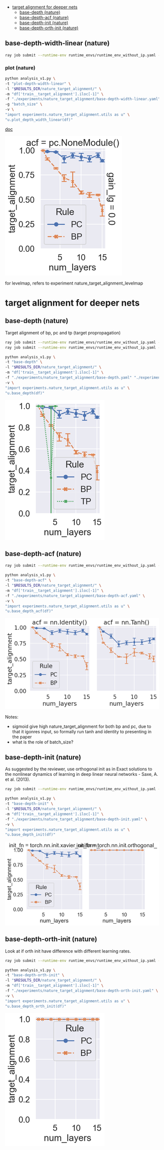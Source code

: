 - [target alignment for deeper nets](#target-alignment-for-deeper-nets)
  - [base-depth (nature)](#base-depth-nature)
  - [base-depth-acf (nature)](#base-depth-acf-nature)
  - [base-depth-init (nature)](#base-depth-init-nature)
  - [base-depth-orth-init (nature)](#base-depth-orth-init-nature)

<!-- # base

```bash

ray job submit --runtime-env runtime_envs/runtime_env_without_ip.yaml --address $pssr --  python main.py -c nature_target_alignment/base
```

## plot

```bash
python analysis_v1.py \
-t "plot" \
-l "$RESULTS_DIR/nature_target_alignment/" \
-m "df['train__target_alignment'].iloc[-1]" \
-f "./experiments/nature_target_alignment/base.yaml" \
-v \
"import experiments.nature_target_alignment.utils as u" \
"u.plot(df)"
```

![](./plot-.png)

# base-iteration

```bash

ray job submit --runtime-env runtime_envs/runtime_env_without_ip.yaml --address $pssr --  python main.py -c nature_target_alignment/base-iteration
```

## plot

```bash
python analysis_v1.py \
-t "plot-iteration" \
-l "$RESULTS_DIR/nature_target_alignment/" \
-m "compress_plot('train__target_alignment','training_iteration')" \
-f "./experiments/nature_target_alignment/base-iteration.yaml" \
-v \
"import experiments.nature_target_alignment.utils as u" \
"u.plot_iteration(df)"
```

![](./plot-iteration-.png)

## plot-loss

```bash
python analysis_v1.py \
-t "plot-loss-iteration" \
-l "$RESULTS_DIR/nature_target_alignment/" \
-m "compress_plot('train:loss','training_iteration')" \
-f "./experiments/nature_target_alignment/base-iteration.yaml" \
-v \
"import experiments.nature_target_alignment.utils as u" \
"u.plot_iteration(df,'loss')"
```

![](./plot-loss-iteration-.png)

# base-acf

```bash

ray job submit --runtime-env runtime_envs/runtime_env_without_ip.yaml --address $pssr --  python main.py -c nature_target_alignment/base-acf-Sigmoid
ray job submit --runtime-env runtime_envs/runtime_env_without_ip.yaml --address $pssr --  python main.py -c nature_target_alignment/base-acf-Tanh
ray job submit --runtime-env runtime_envs/runtime_env_without_ip.yaml --address $pssr --  python main.py -c nature_target_alignment/base-acf-ReLU
ray job submit --runtime-env runtime_envs/runtime_env_without_ip.yaml --address $pssr --  python main.py -c nature_target_alignment/base-acf-None
```

## plot

```bash
python analysis_v1.py \
-t "plot-acf" \
-l "$RESULTS_DIR/nature_target_alignment/" \
-m "df['train:prediction_std'].iloc[-1]" \
-f "./experiments/nature_target_alignment/base-acf-Sigmoid.yaml" "./experiments/nature_target_alignment/base-acf-Tanh.yaml" "./experiments/nature_target_alignment/base-acf-ReLU.yaml" "./experiments/nature_target_alignment/base-acf-None.yaml" \
-v \
"import experiments.nature_target_alignment.utils as u" \
"u.plot_acf(df)"
```

![](./plot-acf-.png) -->

<!-- # base-depth-width

```bash
ray job submit --runtime-env runtime_envs/runtime_env_without_ip.yaml --address $pssr --  ray job submit --runtime-env runtime_envs/runtime_env_without_ip.yaml --address $pssr --  python main.py -c nature_target_alignment/base-depth-width
``` -->

<!-- ## plot

```bash
python analysis_v1.py \
-t "plot-depth-width" \
-l "$RESULTS_DIR/nature_target_alignment/" \
-m "df['train__target_alignment'].iloc[-1]" \
-f "./experiments/nature_target_alignment/base-depth-width.yaml" \
-v \
"import experiments.nature_target_alignment.utils as u" \
"u.plot_depth_width(df)"
```

![](./plot-depth-width-.png) -->

## base-depth-width-linear (nature)

```bash
ray job submit --runtime-env runtime_envs/runtime_env_without_ip.yaml --address $pssr --  ray job submit --runtime-env runtime_envs/runtime_env_without_ip.yaml --address $pssr --  python main.py -c nature_target_alignment/base-depth-width-linear
```

### plot (nature)

```bash
python analysis_v1.py \
-t "plot-depth-width-linear" \
-l "$RESULTS_DIR/nature_target_alignment/" \
-m "df['train__target_alignment'].iloc[-1]" \
-f "./experiments/nature_target_alignment/base-depth-width-linear.yaml" \
-g "batch_size" \
-v \
"import experiments.nature_target_alignment.utils as u" \
"u.plot_depth_width_linear(df)"
```

[doc](./plot-depth-width-linear.md)

![](./plot-depth-width-linear-1.png)

<!-- ## base-width-linear

```bash

ray job submit --runtime-env runtime_envs/runtime_env_without_ip.yaml --address $pssr --  python main.py -c nature_target_alignment/base-width-linear
```

### plot

```bash

python analysis_v1.py \
-t "plot-width-linear" \
-l "$RESULTS_DIR/nature_target_alignment/" \
-m "df['train__target_alignment'].iloc[-1]" \
-f "./experiments/nature_target_alignment/base-width-linear.yaml" \
-g "batch_size" \
-v \
"import experiments.nature_target_alignment.utils as u" \
"u.plot_width_linear(df)"
```

[doc](./plot-width-linear.md)

This still does not provide insights on why PC performs better with smaller hidden sizes.

## plot-prediction_std

```bash
python analysis_v1.py \
-t "plot-prediction_std-depth-width" \
-l "$RESULTS_DIR/nature_target_alignment/" \
-m "df['train:prediction_std'].iloc[-1]" \
-f "./experiments/nature_target_alignment/base-depth-width.yaml" \
-v \
"import experiments.nature_target_alignment.utils as u" \
"u.plot_depth_width(df,'prediction_std')"
```

![](./plot-prediction_std-depth-width-.png)

# base-acf-init

```bash

ray job submit --runtime-env runtime_envs/runtime_env_without_ip.yaml --address $pssr --  python main.py -c nature_target_alignment/base-acf-init
```

## plot-acf-init

```bash
python analysis_v1.py \
-t "plot-acf-init" \
-l "$RESULTS_DIR/nature_target_alignment/" \
-m "df['train__target_alignment'].iloc[-1]" \
-f "./experiments/nature_target_alignment/base-acf-init.yaml" \
-v \
"import experiments.nature_target_alignment.utils as u" \
"u.plot_acf_init(df)"
```

![](./plot-acf-init-.png)

# base-112

Simulating the problem in figure 1 about interference.

```bash

ray job submit --runtime-env runtime_envs/runtime_env_without_ip.yaml --address $pssr --  python main.py -c nature_target_alignment/base-112
```

## plot-112

```bash
python analysis_v1.py \
-t "plot-112" \
-l "$RESULTS_DIR/nature_target_alignment/" \
-m "compress_plot('prediction','training_iteration')" \
-f "./experiments/nature_target_alignment/base-112.yaml" \
-v \
"import experiments.nature_target_alignment.utils as u" \
"u.plot_112(df)"
```

![](./plot-112-.png)

# base-112-lr

Simulating the problem in figure 1 about interference, with search on learning rate.

```bash
# done
ray job submit --runtime-env runtime_envs/runtime_env_without_ip.yaml --address $pssr --  python main.py -c nature_target_alignment/base-112-lr
```

```bash
# done
python analysis_v1.py \
-t "plot-112-lr" \
-l "$RESULTS_DIR/nature_target_alignment/" \
-m "compress_plot('prediction','training_iteration')" \
-f "./experiments/nature_target_alignment/base-112-lr.yaml" \
-v \
"import experiments.nature_target_alignment.utils as u" \
"u.plot_112_lr(df)"
```

![](./plot-112-lr-.png)

<!-- # base-112-lr-first

Simulating the problem in figure 1 about interference, with search on learning rate, only the first iteration.

```bash
# done
ray job submit --runtime-env runtime_envs/runtime_env_without_ip.yaml --address $pssr --  python main.py -c nature_target_alignment/base-112-lr-first-bp
# done
ray job submit --runtime-env runtime_envs/runtime_env_without_ip.yaml --address $pssr --  python main.py -c nature_target_alignment/base-112-lr-first-pc
```

```bash
# done
python analysis_v1.py \
-t "plot-112-lr-first" \
-l "$RESULTS_DIR/nature_target_alignment/" \
-m "compress_plot('prediction','training_iteration')" \
-f "./experiments/nature_target_alignment/base-112-lr-first-bp.yaml" "./experiments/nature_target_alignment/base-112-lr-first-pc.yaml" \
-v \
"import experiments.nature_target_alignment.utils as u" \
"u.plot_112_lr_first(df)"
```

![](./plot-112-lr-first-.png) -->

<!-- # base-112-heatmap-traj

Simulating the problem in figure 1 about interference, for a traj in hearmap

```bash
# done
ray job submit --runtime-env runtime_envs/runtime_env_without_ip.yaml --address $pssr --  python main.py -c nature_target_alignment/base-112-heatmap-traj
```

```bash
# done
python analysis_v1.py \
-t "plot-112-heatmap-traj" \
-l "$RESULTS_DIR/nature_target_alignment/" \
-m "compress_plot('prediction','training_iteration')" \
-f "./experiments/nature_target_alignment/base-112-heatmap-traj.yaml" \
-v \
"import experiments.nature_target_alignment.utils as u" \
"u.plot_112_heatmap_traj(df)"
```

![](./plot-112-heatmap-traj-.png)

# base-112-heatmap

Simulating the problem in figure 1 about interference, for a heatmap

```bash
# done
ray job submit --runtime-env runtime_envs/runtime_env_without_ip.yaml --address $pssr --  python main.py -c nature_target_alignment/base-112-heatmap
```

```bash
# done
python analysis_v1.py \
-t "plot-112-heatmap" \
-l "$RESULTS_DIR/nature_target_alignment/" \
-m "df['loss'].iloc[-1]" \
-f "./experiments/nature_target_alignment/base-112-heatmap.yaml" \
-v \
"import experiments.nature_target_alignment.utils as u" \
"u.plot_112_heatmap(df)"
```

![](./plot-112-heatmap-.png) -->

for levelmap, refers to experiment nature_target_alignment_levelmap

# target alignment for deeper nets

## base-depth (nature)

Target alignment of bp, pc and tp (target propropagation)

```bash
ray job submit --runtime-env runtime_envs/runtime_env_without_ip.yaml --address $pssr --  python main.py -c nature_target_alignment/base-depth
ray job submit --runtime-env runtime_envs/runtime_env_without_ip.yaml --address $pssr --  python main.py -c nature_target_alignment/base-depth-tp
```

```bash
python analysis_v1.py \
-t "base-depth" \
-l "$RESULTS_DIR/nature_target_alignment/" \
-m "df['train__target_alignment'].iloc[-1]" \
-f "./experiments/nature_target_alignment/base-depth.yaml" "./experiments/nature_target_alignment/base-depth-tp.yaml" \
-v \
"import experiments.nature_target_alignment.utils as u" \
"u.base_depth(df)"
```

![](./base-depth-.png)

## base-depth-acf (nature)

```bash
ray job submit --runtime-env runtime_envs/runtime_env_without_ip.yaml --address $pssr --  python main.py -c nature_target_alignment/base-depth-acf
```

```bash
python analysis_v1.py \
-t "base-depth-acf" \
-l "$RESULTS_DIR/nature_target_alignment/" \
-m "df['train__target_alignment'].iloc[-1]" \
-f "./experiments/nature_target_alignment/base-depth-acf.yaml" \
-v \
"import experiments.nature_target_alignment.utils as u" \
"u.base_depth_acf(df)"
```

![](./base-depth-acf-.png)

Notes:
- sigmoid give high nature_target_alignment for both bp and pc, due to that it igonres input, so formally run tanh and identity to presenting in the paper
- what is the role of batch_size?

## base-depth-init (nature)

As suggested by the reviewer, use orthogonal init as in Exact solutions to the nonlinear dynamics of learning in deep linear neural networks - Saxe, A. et al. (2013).

```bash
ray job submit --runtime-env runtime_envs/runtime_env_without_ip.yaml --address $pssr --  python main.py -c nature_target_alignment/base-depth-init
```

```bash
python analysis_v1.py \
-t "base-depth-init" \
-l "$RESULTS_DIR/nature_target_alignment/" \
-m "df['train__target_alignment'].iloc[-1]" \
-f "./experiments/nature_target_alignment/base-depth-init.yaml" \
-v \
"import experiments.nature_target_alignment.utils as u" \
"u.base_depth_init(df)"
```

![](./base-depth-init-.png)

## base-depth-orth-init (nature)

Look at if orth init have difference with different learning rates.

```bash
ray job submit --runtime-env runtime_envs/runtime_env_without_ip.yaml --address $pssr --  python main.py -c nature_target_alignment/base-depth-orth-init
```

```bash
python analysis_v1.py \
-t "base-depth-orth-init" \
-l "$RESULTS_DIR/nature_target_alignment/" \
-m "df['train__target_alignment'].iloc[-1]" \
-f "./experiments/nature_target_alignment/base-depth-orth-init.yaml" \
-v \
"import experiments.nature_target_alignment.utils as u" \
"u.base_depth_orth_init(df)"
```

![](./base-depth-orth-init-.png)

<!-- ## base-prospective-index

I suggested to compute the prospective index for hidden layers in one of the simulations of target alignment (Figure 3e), e.g. for a linear PCN with 6 layers.

```bash
# pending: learning rate 0.1
ray job submit --runtime-env runtime_envs/runtime_env_without_ip.yaml --address $pssr --  python main.py -c nature_target_alignment/base-prospective-index
```

```bash
# waiting
python analysis_v1.py \
-t "base-prospective-index" \
-l "$RESULTS_DIR/nature_target_alignment/" \
-m "df['train__prospective_index'].iloc[-1]" \
-f "./experiments/nature_target_alignment/base-prospective-index.yaml" \
-v \
"import experiments.nature_target_alignment.utils as u" \
"u.base_prospective_index(df)"
```

![](./base-prospective-index-.png)

```bash
# waiting
python analysis_v1.py \
-t "base-target-alignment" \
-l "$RESULTS_DIR/nature_target_alignment/" \
-m "df['train__target_alignment'].iloc[-1]" \
-f "./experiments/nature_target_alignment/base-prospective-index.yaml" \
-v \
"import experiments.nature_target_alignment.utils as u" \
"u.base_nature_target_alignment(df)"
```

![](./base-target-alignment-.png) -->